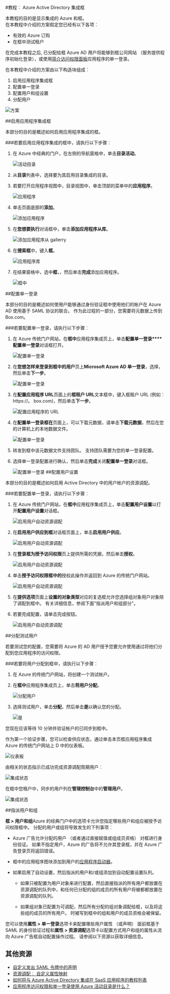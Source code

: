 <properties 
    pageTitle="教程︰ Azure Active Directory 集成框 |Microsoft Azure" 
    description="了解如何使用 Azure Active Directory 中启用单一登录、 自动化资源调配，以及更多 ！" 
    services="active-directory" 
    authors="jeevansd"  
    documentationCenter="na" 
    manager="femila"/>
<tags 
    ms.service="active-directory" 
    ms.devlang="na" 
    ms.topic="article" 
    ms.tgt_pltfrm="na" 
    ms.workload="identity" 
    ms.date="09/29/2016" 
    ms.author="jeedes" />




#<a name="tutorial-azure-active-directory-integration-with-box"></a>教程︰ Azure Active Directory 集成框


  
本教程的目的是显示集成的 Azure 和框。  
在本教程中介绍的方案假定您已经有以下各项︰

-   有效的 Azure 订购
-   在框中测试租户
  
在完成本教程之后, 已分配给框 Azure AD 用户将能够到框公司网站 （服务提供程序初始化登录），或使用[简介访问权限面板](active-directory-saas-access-panel-introduction.md)应用程序的单一登录。
  
在本教程中介绍的方案由以下构造块组成︰

1.  启用应用程序集成框
2.  配置单一登录
3.  配置用户和组设置
4.  分配用户

![方案](./media/active-directory-saas-box-tutorial/IC769537.png "方案")



##<a name="enabling-the-application-integration-for-box"></a>启用应用程序集成框
  
本部分的目的是概述如何启用应用程序集成的框。

###<a name="to-enable-the-application-integration-for-box-perform-the-following-steps"></a>若要启用应用程序集成的框中，请执行以下步骤︰

1.  在 Azure 中经典的门户，在左侧的导航窗格中，单击**目录活动**。

    ![活动目录](./media/active-directory-saas-box-tutorial/IC700993.png "活动目录")

2.  从**目录**列表中，选择要为其启用目录集成的目录。

3.  若要打开应用程序视图中，目录视图中，单击顶部的菜单中的**应用程序**。

    ![应用程序](./media/active-directory-saas-box-tutorial/IC700994.png "应用程序")

4.  单击页面底部的**添加**。

    ![添加应用程序](./media/active-directory-saas-box-tutorial/IC749321.png "添加应用程序")

5.  在**您想要执行**对话框中，单击**添加应用程序从库**。

    ![添加应用程序从 gallerry](./media/active-directory-saas-box-tutorial/IC749322.png "添加应用程序从 gallerry")

6.  在**搜索框**中，键入**框**。

    ![应用程序库](./media/active-directory-saas-box-tutorial/IC701023.png "应用程序库")

7.  在结果窗格中，选中**框**，，然后单击**完成**添加应用程序。

    ![框中](./media/active-directory-saas-box-tutorial/IC701024.png "框中")



##<a name="configuring-single-sign-on"></a>配置单一登录
  
本部分的目的是概述如何使用户能够通过身份验证框中使用他们的帐户在 Azure AD 使用基于 SAML 协议的联合。 作为此过程的一部分，您需要将元数据上传到 Box.com。

###<a name="to-configure-single-sign-on-perform-the-following-steps"></a>若要配置单一登录，请执行以下步骤︰

1.  在 Azure 传统门户网站，在**框中**应用程序集成页上，单击**配置单一登录****配置单一登录**对话框打开。

    ![配置单一登录](./media/active-directory-saas-box-tutorial/IC769538.png "配置单一登录")

2.  在**您想怎样来登录到框中的用户**页上**Microsoft Azure AD 单一登录**，选择，然后单击**下一步**。

    ![配置单一登录](./media/active-directory-saas-box-tutorial/IC769539.png "配置单一登录")

3.  在**配置应用程序 URL**页面上的**框租户 URL**文本框中，键入框租户 URL (例如︰ https://<mydomainname>。 box.com)，然后单击**下一步**。

    ![配置应用程序的 URL](./media/active-directory-saas-box-tutorial/IC669826.png "配置应用程序的 URL")

4.  在**配置单一登录框在**页面上，可以下载元数据，请单击**下载元数据**，然后在您的计算机上的本地数据文件。

    ![配置单一登录](./media/active-directory-saas-box-tutorial/IC669824.png "配置单一登录")

5.  转发到框中该元数据文件支持团队。 支持团队需要为您的单一登录配置。

6.  选择单一登录配置进行确认，然后单击**完成**关闭**配置单一登录**对话框。

    ![配置单一登录](./media/active-directory-saas-box-tutorial/IC769540.png "配置单一登录")
##<a name="configuring-user-provisioning"></a>配置用户设置
  
本部分的目的是概述如何启用 Active Directory 中的用户帐户的资源调配。

###<a name="to-configure-single-sign-on-perform-the-following-steps"></a>若要配置单一登录，请执行以下步骤︰

1. 在 Azure 传统门户网站，在**框中**应用程序集成页上，单击**配置用户设置**以打开**配置用户设置**对话框。 

    ![启用用户自动资源调配](./media/active-directory-saas-box-tutorial/IC769541.png "启用用户自动资源调配")

2. 在**启用用户供应到框**对话框页面上，单击**启用用户供应**。 

    ![启用用户自动资源调配](./media/active-directory-saas-box-tutorial/IC769544.png "启用用户自动资源调配")

3. 在**登录框为授予访问权限**页上提供所需的凭据，然后单击**授权**。 

    ![启用用户自动资源调配](./media/active-directory-saas-box-tutorial/IC769546.png "启用用户自动资源调配")


4. 单击**授予访问权限框中的**授权此操作并返回到 Azure 的传统门户网站。 

    ![启用用户自动资源调配](./media/active-directory-saas-box-tutorial/IC769549.png "启用用户自动资源调配")


5. 在**提供选项**页面上**设置的对象类型**对应的复选框允许您选择组对象用户对象除了调配到框中。  有关详细信息，参阅下面"指派用户和组部分"。


6. 若要完成配置，请单击完成按钮。 

    ![启用用户自动资源调配](./media/active-directory-saas-box-tutorial/IC769551.png "启用用户自动资源调配")



##<a name="assigning-a-test-user"></a>分配测试用户
  
若要测试您的配置，您需要将 Azure 的 AD 用户授予您要允许使用通过将他们分配到您应用程序的访问权限。

###<a name="to-assign-users-to-box-perform-the-following-steps"></a>若要将用户分配到框中，请执行以下步骤︰

1. 在 Azure 的传统门户网站，将创建一个测试帐户。

2. 在**框中**应用程序集成页上，单击**将用户分配**。 

    ![分配用户](./media/active-directory-saas-box-tutorial/IC769552.png "分配用户")

3.  选择测试用户，单击**分配**，然后单击**是**以确认您的分配。 

    ![是](./media/active-directory-saas-box-tutorial/IC767830.png "是")
  
您现在应该等待 10 分钟并验证帐户的已同步到框中。

作为第一个验证步骤，您可以检查供应状态，通过单击本页框应用程序集成 Azure 的传统门户网站上 D 中的仪表板。

![仪表板](./media/active-directory-saas-box-tutorial/IC769553.png "仪表板")

由相关的状态指示已成功完成资源调配周期用户︰

![集成状态](./media/active-directory-saas-box-tutorial/IC769555.png "集成状态")


在框中您租户中，同步的用户列在**管理控制台**中的**管理用户**。

![集成状态](./media/active-directory-saas-box-tutorial/IC769556.png "集成状态")


##<a name="assigning-users-and-groups"></a>指派用户和组

**框 > 用户和组**Azure 的经典门户中的选项卡允许您指定哪些用户和组应被授予访问权限框中。 分配的用户或组将导致发生的下列事项︰

* Azure 广告允许分配的用户 （或者通过直接赋值或组成员资格） 对框进行身份验证。 如果不指定用户，Azure 的广告将不允许其登录框，并在 Azure 广告登录页将返回错误。

* 框中的应用程序图块添加到用户的[应用程序启动器](active-directory-appssoaccess-whatis.md#deploying-azure-ad-integrated-applications-to-users)。

* 如果启用了自动设置，然后指派的用户和/或组添加到自动配置设置队列。

    * 如果只被配置为用户对象来进行配置，然后直接指派的所有用户都放置在资源调配的队列中，和任何已分配的组的成员的所有用户将被都都放置在资源调配的队列。 
    
    * 如果组对象已配置为可调配，然后所有分配的组对象调配给框，以及将这些组的成员的所有用户。 时被写到框中的组和用户的成员资格会被保留。
    
您可以使用**属性 > 单一登录**选项卡来配置哪些用户属性 （或声明） 面前框基于 SAML 的身份验证过程和**属性 > 资源调配**选项卡以配置方式用户和组的属性从流向 Azure 广告框自动配置操作过程。 请参阅以下资源以获取详细信息。


## <a name="additional-resources"></a>其他资源

* [自定义发出 SAML 令牌中的声明](active-directory-saml-claims-customization.md)
* [资源调配︰ 自定义属性映射](active-directory-saas-customizing-attribute-mappings.md)
* [如何将与 Azure Active Directory 集成在 SaaS 应用程序的教程列表](active-directory-saas-tutorial-list.md)
* [应用程序访问权限和单一登录使用 Azure 活动目录是什么？](active-directory-appssoaccess-whatis.md)
